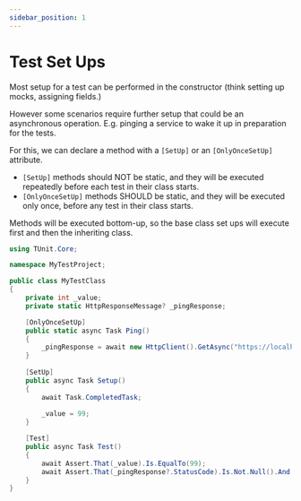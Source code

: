 ```yaml
---
sidebar_position: 1
---
```


# Test Set Ups

Most setup for a test can be performed in the constructor (think setting up mocks, assigning fields.)

However some scenarios require further setup that could be an asynchronous operation.
E.g. pinging a service to wake it up in preparation for the tests.

For this, we can declare a method with a `[SetUp]` or an `[OnlyOnceSetUp]` attribute.

- `[SetUp]` methods should NOT be static, and they will be executed repeatedly before each test in their class starts.
- `[OnlyOnceSetUp]` methods SHOULD be static, and they will be executed only once, before any test in their class starts.

Methods will be executed bottom-up, so the base class set ups will execute first and then the inheriting class.

```csharp
using TUnit.Core;

namespace MyTestProject;

public class MyTestClass
{
    private int _value;
    private static HttpResponseMessage? _pingResponse;

    [OnlyOnceSetUp]
    public static async Task Ping()
    {
        _pingResponse = await new HttpClient().GetAsync("https://localhost/ping");
    }
    
    [SetUp]
    public async Task Setup()
    {
        await Task.CompletedTask;
        
        _value = 99;
    }

    [Test]
    public async Task Test()
    {
        await Assert.That(_value).Is.EqualTo(99);
        await Assert.That(_pingResponse?.StatusCode).Is.Not.Null().And.Is.EqualTo(HttpStatusCode.OK);
    }
}
```